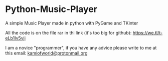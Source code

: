 # Python-Music-Player
A simple Music Player made in python with PyGame and TKinter


All the code is on the file rar in thi link (it's too big for github): https://we.tl/t-eLb1Iv5vji

I am a novice "programmer", if you have any advice please write to me at this email: kamiofworld@protonmail.org
